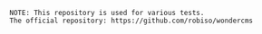     NOTE: This repository is used for various tests.
    The official repository: https://github.com/robiso/wondercms
